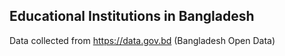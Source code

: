 ## Educational Institutions in Bangladesh

Data collected from https://data.gov.bd (Bangladesh Open Data)